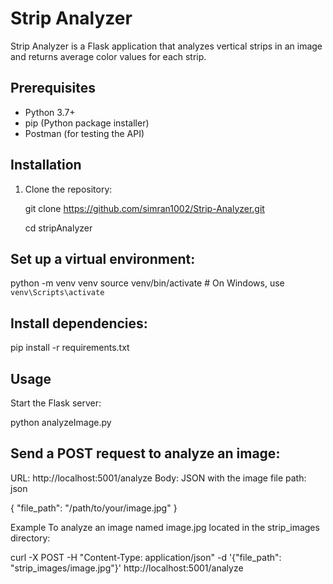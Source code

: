 # Strip Analyzer

Strip Analyzer is a Flask application that analyzes vertical strips in an image and returns average color values for each strip.

## Prerequisites

- Python 3.7+
- pip (Python package installer)
- Postman (for testing the API)

## Installation

1. Clone the repository:

   git clone https://github.com/simran1002/Strip-Analyzer.git
   
   cd stripAnalyzer


## Set up a virtual environment:

python -m venv venv
source venv/bin/activate  # On Windows, use `venv\Scripts\activate`

## Install dependencies:

pip install -r requirements.txt

## Usage

Start the Flask server:

python analyzeImage.py


## Send a POST request to analyze an image:

URL: http://localhost:5001/analyze
Body: JSON with the image file path:
json

{
    "file_path": "/path/to/your/image.jpg"
}


Example
To analyze an image named image.jpg located in the strip_images directory:

curl -X POST -H "Content-Type: application/json" -d '{"file_path": "strip_images/image.jpg"}' http://localhost:5001/analyze

